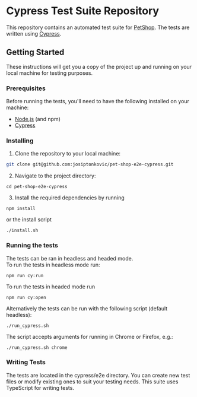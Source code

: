 # Cypress Test Suite Repository


This repository contains an automated test suite for [PetShop](https://pet-shop.buckhill.com.hr/). The tests are written using [Cypress](https://www.cypress.io/).

## Getting Started

These instructions will get you a copy of the project up and running on your local machine for testing purposes.

### Prerequisites

Before running the tests, you'll need to have the following installed on your machine:

- [Node.js](https://nodejs.org/) (and npm)
- [Cypress](https://docs.cypress.io/guides/getting-started/installing-cypress.html)

### Installing

1. Clone the repository to your local machine:

```bash
git clone git@github.com:josiptonkovic/pet-shop-e2e-cypress.git
```

2. Navigate to the project directory:

```
cd pet-shop-e2e-cypress
```

3. Install the required dependencies by running
```
npm install
```
or the install script
```
./install.sh
```

### Running the tests

The tests can be ran in headless and headed mode.  
To run the tests in headless mode run:
```
npm run cy:run
```
To run the tests in headed mode run
```
npm run cy:open
```
Alternatively the tests can be run with the following script (default headless):
```
./run_cypress.sh
```
The script accepts arguments for running in Chrome or Firefox, e.g.:
```
./run_cypress.sh chrome
```

### Writing Tests

The tests are located in the cypress/e2e directory. You can create new test files or modify existing ones to suit your testing needs. This suite uses TypeScript for writing tests.
